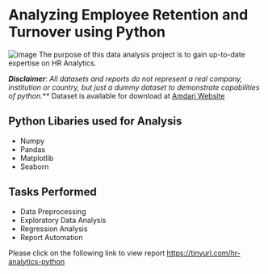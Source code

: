 # Analyzing Employee Retention and Turnover using Python
![image](https://github.com/user-attachments/assets/b74bc8db-e640-4d51-93e7-e9267c3e5288)
The purpose of this data analysis project is to gain up-to-date expertise on HR Analytics.

**_Disclaimer_**: _All datasets and reports do not represent a real company, institution or country, but just a dummy dataset to demonstrate capabilities of python._** Dataset is available for download at [Amdari Website](https://www.amdari.io/)

## Python Libaries used for Analysis
- Numpy
- Pandas
- Matplotlib
- Seaborn

## Tasks Performed
- Data Preprocessing
- Exploratory Data Analysis
- Regression Analysis
- Report Automation

Please click on the following link to view report https://tinyurl.com/hr-analytics-python
